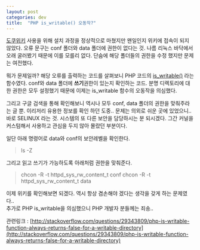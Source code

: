```yaml
---
layout: post
categories: dev 
title:  "PHP is_writable() 오동작?"
---
```



[도쿠위키](https://www.dokuwiki.org/ko:dokuwiki) 사용을 위해 설치 과정을 정상적으로 마쳤지만 왠일인지 위키에 접속이 되지 않았다. 오류 문구는 conf 폴더와 data 폴더에 권한이 없다는 것. 나름 리눅스 바닥에서 오래 굴러봤기 때문에 이를 모를리 없다. 단숨에 해당 폴더들의 권한을 수정 했지만 문제는 여전했다.

뭐가 문제일까? 해당 오류를 출력하는 코드를 살펴보니 PHP 코드의 [is_writable()](http://php.net/manual/kr/function.is-writable.php) 라는 함수였다. conf와 data 폴더에 **쓰기**권한이 있는지 확인하는 코드. 분명 디렉토리에 대한 권한은 모두 설정했기 때문에 이제는 is_writable 함수의 오동작을 의심했다.

그리고 구글 검색을 통해 확인해보니 역시나 모두 conf, data 폴더의 권한을 맞춰주라는 글 뿐. 이리저리 유용한 정보를 확인 하던 도중.. 문제는 의외로 쉬운 곳에 있었으니.. 바로 SELINUX 라는 것. 시스템의 또 다른 보안을 담당하시는 분 되시겠다. 그간 커널을 커스텀해서 사용하고 관심을 두지 않아 몰랐던 부분이다. 

일단 아래 명령어로 data와 conf의 보안레벨을 확인한다.  
> ls -Z

그리고 읽고 쓰기가 가능하도록 아래처럼 권한을 맞춰준다.   
> chcon -R -t httpd_sys_rw_content_t conf
chcon -R -t httpd_sys_rw_content_t data

이제 위키를 확인해보면 되겠다. 역시 항상 겸손해야 겠다는 생각을 갖게 하는 문제였다..  
추가로 PHP is_writable을 의심했으니 PHP 개발자 분들께는 죄송..

관련링크 : [http://stackoverflow.com/questions/29343809/php-is-writable-function-always-returns-false-for-a-writable-directory](http://stackoverflow.com/questions/29343809/php-is-writable-function-always-returns-false-for-a-writable-directory)

